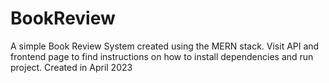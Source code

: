 # BookReview
A simple Book Review System created using the MERN stack. Visit API and frontend page to find instructions on how to install dependencies and run project.
Created in April 2023
